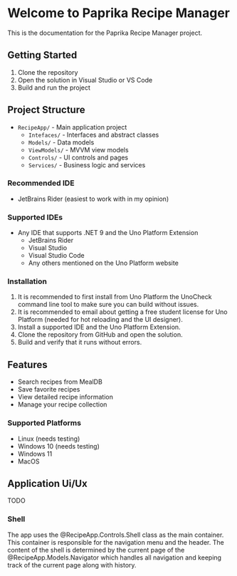 # Welcome to Paprika Recipe Manager

This is the documentation for the Paprika Recipe Manager project.

## Getting Started

1. Clone the repository
2. Open the solution in Visual Studio or VS Code
3. Build and run the project

## Project Structure

- `RecipeApp/` - Main application project
  - `Intefaces/` - Interfaces and abstract classes
  - `Models/` - Data models
  - `ViewModels/` - MVVM view models
  - `Controls/` - UI controls and pages
  - `Services/` - Business logic and services

### Recommended IDE
- JetBrains Rider (easiest to work with in my opinion)

### Supported IDEs
- Any IDE that supports .NET 9 and the Uno Platform Extension
    - JetBrains Rider
    - Visual Studio
    - Visual Studio Code
    - Any others mentioned on the Uno Platform website

### Installation
1. It is recommended to first install from Uno Platform the UnoCheck command line tool to make sure you can build without issues.
2. It is recommended to email about getting a free student license for Uno Platform (needed for hot reloading and the UI designer).
3. Install a supported IDE and the Uno Platform Extension.
4. Clone the repository from GitHub and open the solution.
5. Build and verify that it runs without errors.


## Features

- Search recipes from MealDB
- Save favorite recipes
- View detailed recipe information
- Manage your recipe collection

### Supported Platforms
- Linux (needs testing)
- Windows 10 (needs testing)
- Windows 11
- MacOS

## Application Ui/Ux
TODO

### Shell
The app uses the @RecipeApp.Controls.Shell class as the main container.
This container is responsible for the navigation menu and the header.
The content of the shell is determined by the current page of the @RecipeApp.Models.Navigator
which handles all navigation and keeping track of the current page along with history.
